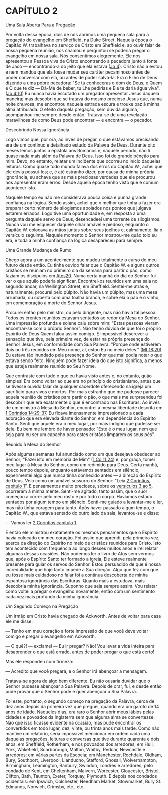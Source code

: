 # CAPÍTULO 2 

Uma Sala Aberta Para a Pregação

Por volta dessa época, dois de nós abrimos uma pequena sala para a pregação do evangelho em Sheffield, na Duke Street. Naquela época o Capitão W. trabalhava no serviço de Cristo em Sheffield e, ao ouvir falar de nossa pequena reunião, nos chamou e perguntou se poderia pregar o evangelho em nossa sala. Nós consentimos alegremente. Ele nos apresentou a Pessoa viva de Cristo encontrando a pecadora junto à fonte de Jacó — encontrando-a do jeito que ela estava ([Jo 4](http://bibliaonline.com.br/acf/jo/4)). Cristo não a evitou e nem mandou que ela fosse mudar seu caráter pecaminoso antes de poder conversar com ela, ou antes de poder salvá-la. Era o Filho de Deus dizendo a uma pobre pecadora: &quot;Se tu conheceras o dom de Deus, e Quem é O que te diz — Dá-Me de beber, tu Lhe pedirias e Ele te daria água viva&quot;. ([Jo 4:10](http://bibliaonline.com.br/acf/jo/4/10)) Eu nunca havia escutado um pregador apresentar Jesus daquela maneira; mas descobri que se tratava do mesmo precioso Jesus que, numa noite chuvosa, me encontrou naquela estrada escura e trouxe paz à minha alma atribulada. O efeito daquela pregação, sem dúvida alguma, acompanhou-me sempre desde então. Tratava-se de uma revelação maravilhosa de como Deus pode encontrar — e encontra — o pecador.

Descobrindo Nossa Ignorância

Logo vimos que, por ora, ao invés de pregar, o que estávamos precisando era de um contínuo e detalhado estudo da Palavra de Deus. Durante oito meses lemos juntos a epístola aos Romanos e, naquele período, não li quase nada mais além da Palavra de Deus. Isso foi de grande bênção para mim. Devo, no entanto, relatar um incidente que ocorreu no início daquelas leituras. Como quase todo mundo falava dos erros do Capitão W., achei que ele devia possui-los; e, é até estranho dizer, por causa de minha própria ignorância, eu achava que as mais preciosas verdades que ele procurou nos apresentar eram erros. Desde aquela época tenho visto que é comum acontecer isto.

Naquele tempo eu não me considerava pouca coisa e punha grande confiança na lógica. Sendo assim, achei que o melhor que tinha a fazer era preparar certo número de silogismos apoiados nos pontos que julgava estarem errados. Logo tive uma oportunidade e, em resposta a uma pergunta daquele servo de Deus, desencadeei uma torrente de silogismos. Nunca vou me esquecer daquele olhar amável e piedoso, enquanto o Capitão W. colocava as mãos juntas sobre seus joelhos e, calmamente, lia o versículo seguinte. Naquele momento o Senhor mostrou-me quão tolo eu era, e toda a minha confiança na lógica desapareceu para sempre.

Uma Grande Mudança de Rumo

Chego agora a um acontecimento que mudou totalmente o curso do meu futuro desde então. Eu tinha ouvido falar que o Capitão W. e alguns outros cristãos se reuniam no primeiro dia da semana para partir o pão, como faziam os discípulos em [Atos](http://bibliaonline.com.br/acf/atos/20)[20](http://bibliaonline.com.br/acf/atos/20). Numa certa manhã do dia do Senhor fui ver o que aquilo poderia significar. Encontrei-os reunidos em uma sala no segundo andar, na Wellington Street, em Sheffield. Sentei-me atrás e, naturalmente, procurei pelo púlpito. Não havia um púlpito, mas uma mesa arrumada, ou coberta com uma toalha branca, e sobre ela o pão e o vinho, em comemoração à morte do Senhor Jesus.

Procurei então pelo ministro, ou pelo dirigente, mas não havia tal pessoa. Todos os crentes reunidos estavam sentados ao redor da Mesa do Senhor. Uma impressão profunda e solene caiu sobre mim: &quot;Estas pessoas vieram encontrar-se com o próprio Senhor”. Não tenho dúvida de que foi o próprio Espírito de Deus Quem falou assim comigo. É impossível descrever a sensação que tive, pela primeira vez, de estar na própria presença do Senhor Jesus, em conformidade com Sua Palavra: &quot;Porque onde estiverem dois ou três reunidos em Meu nome, aí, estou Eu no meio deles.&quot; ([Mt 18:20](http://bibliaonline.com.br/acf/mt/18/20)). Eu estava tão inundado pela presença do Senhor que mal podia notar o que estava sendo feito. Ninguém pode fazer ideia do que isto significa, a menos que esteja realmente reunido ao Seu Nome.

Que contraste com tudo o que eu havia visto antes e, no entanto, quão simples! Era como voltar ao que era no princípio do cristianismo, antes que se tivesse ouvido falar de qualquer sacerdote oferecendo na igreja um sacrifício para vivos e mortos. Por mais estranho que me pudesse parecer aquela reunião de cristãos para partir o pão, o que mais me surpreendeu foi descobrir que era exatamente o que é encontrado nas Escrituras. Ao invés de um ministro à Mesa do Senhor, encontrei a mesma liberdade descrita em [1 Coríntios 14:29-37](http://bibliaonline.com.br/acf/1co/14/29-37). Eu ficava imensamente impressionado a cada adoração que era elevada diante do Senhor, em dependência do Espírito Santo. Senti que aquele era o meu lugar, por mais indigno que pudesse ser dele. Eu bem me lembro de haver pensado: &quot;Este é o meu lugar, nem que seja para eu ser um capacho para estes cristãos limparem os seus pés”.

Reunido à Mesa do Senhor

Após algumas semanas fui anunciado como um que desejava obedecer ao Senhor; &quot;Fazei isto em memória de Mim&quot; ([1 Co 11:24](http://bibliaonline.com.br/acf/1co/11/24)) e, por graça, tomei meu lugar à Mesa do Senhor, como um redimido para Deus. Certa manhã, pouco tempo depois, enquanto estávamos sentados em silêncio, experimentei algo que nunca tinha conhecido antes — a direção do Espírito de Deus. Veio como um amável sussurro do Senhor: &quot;Leia [2 Coríntios, capítulo 1](http://bibliaonline.com.br/acf/2co/1)”. E pensamentos muito preciosos, sobre os [versículos 3 ao 5](http://bibliaonline.com.br/acf/1co/1/3-5), ocorreram à minha mente. Senti-me agitado, tanto assim, que o suor começou a correr pelo meu rosto e por todo o corpo. Havíamos estado sentados por algum tempo em silêncio. Senti-me guiado a levantar-me e ler, mas não tinha coragem para tanto. Após haver passado algum tempo, o Capitão W., que estava sentado do outro lado da sala, levantou-se e disse:

— Vamos ler [2 Coríntios capítulo 1](http://bibliaonline.com.br/acf/2co/1).

E então ele ministrou exatamente os mesmos pensamentos que o Espírito havia colocado em meu coração. Foi assim que aprendi, pela primeira vez, acerca da direção do Espírito no meio de cristãos reunidos para Cristo. Isto tem acontecido com frequência ao longo desses muitos anos e irei relatar algumas dessas ocasiões. Não podemos ler o livro de Atos sem vermos que, após o Espírito Santo ter formado a igreja, Ele esteve realmente presente para guiar os servos do Senhor. Estou persuadido de que é nossa incredulidade que hoje tanto impede a Sua direção. Algo que fez com que eu fosse mais cuidadoso no falar foi a contínua descoberta de minha espantosa ignorância das Escrituras. Quanto mais a estudava, mais descobria minha ignorância. Suponho que seja sempre assim. Vou relatar como voltei a pregar o evangelho novamente, então com um sentimento cada vez mais profundo da minha ignorância.

Um Segundo Começo na Pregação

Um irmão em Cristo havia chegado de Ackworth. Antes de voltar para casa ele me disse:

— Tenho em meu coração a forte impressão de que você deve voltar comigo e pregar o evangelho em Ackworth.

— O quê?! — exclamei — Eu ir pregar? Não! Vou levar a vida inteira para desaprender o que está errado, antes de poder pregar o que está certo!

Mas ele respondeu com firmeza:

— Acredito que você pregará, e o Senhor irá abençoar a mensagem.

Tratava-se agora de algo bem diferente. Eu não ousaria duvidar que o Senhor pudesse abençoar a Sua Palavra. Depois de orar, fui, e desde então pude provar que o Senhor pode e quer abençoar a Sua Palavra.

Foi este, portanto, o segundo começo na pregação da Palavra, cerca de dez anos depois da primeira vez que preguei, quando era um garoto de 14 anos de idade. Naqueles dias, era raro o Senhor abrir meus lábios pelas cidades e povoados da Inglaterra sem que alguma alma se convertesse. Não que isso ficasse evidente na ocasião, mas pude encontrar os convertidos em todo lugar, dez, vinte, ou trinta anos mais tarde. Como não mantive um relatório, seria impossível mencionar em ordem cada uma daquelas pregações, leituras e conversas que tive durante quarenta e dois anos, em Sheffield, Rotherham, e nos povoados dos arredores; em Hull, York, Wakefield, Scarborough, Malton, Whitby, Redcar, Newcastle e arredores; em várias partes da Escócia; em Manchester, Rochdale, Oldham, Bury, Southport, Liverpool, Llandudno, Stafford, Gnosall, Wolverhampton, Birmingham, Leamington, Banbury, Swindon, Londres e arredores; pelo condado de Kent, em Cheltenham, Malvern, Worcester, Gloucester, Bristol, Clifton, Bath, Taunton, Exeter, Torquay, Plymouth. E depois nos condados ocidentais: em Ipswich, Colchester, Needham Market, Stowmarket, Bury St. Edmunds, Norwich, Grimsby, etc., etc.